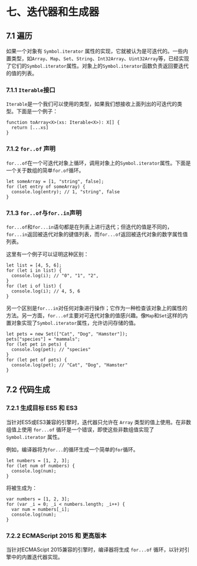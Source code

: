 # 七、迭代器和生成器

## 7.1 遍历

如果一个对象有 `Symbol.iterator` 属性的实现，它就被认为是可迭代的。一些内置类型，如`Array`、`Map`、`Set`、`String`、`Int32Array`、`Uint32Array`等，已经实现了它们的`Symbol.iterator`属性。对象上的`Symbol.iterator`函数负责返回要迭代的值的列表。

### 7.1.1 `Iterable`接口

`Iterable`是一个我们可以使用的类型，如果我们想接收上面列出的可迭代的类型。下面是一个例子：

```tsx
function toArray<X>(xs: Iterable<X>): X[] {
  return [...xs]
}
```

### 7.1.2 `for..of` 声明

`for...of`在一个可迭代对象上循环，调用对象上的`Symbol.iterator`属性。下面是一个关于数组的简单`for.of`循环。

```tsx
let someArray = [1, "string", false];
for (let entry of someArray) {
  console.log(entry); // 1, "string", false
}
```

### 7.1.3 `for..of`与`for..in`声明

`for...of`和`for...in`语句都是在列表上进行迭代；但迭代的值是不同的，`for...in`返回被迭代对象的键值列表，而`for...of`返回被迭代对象的数字属性值列表。

这里有一个例子可以证明这种区别：

```tsx
let list = [4, 5, 6];
for (let i in list) {
  console.log(i); // "0", "1", "2",
}
for (let i of list) {
  console.log(i); // 4, 5, 6
}
```

另一个区别是`for...in`对任何对象进行操作；它作为一种检查该对象上的属性的方法。另一方面，`for...of`主要对可迭代对象的值感兴趣。像`Map`和`Set`这样的内置对象实现了`Symbol.iterator`属性，允许访问存储的值。

```tsx
let pets = new Set(["Cat", "Dog", "Hamster"]);
pets["species"] = "mammals";
for (let pet in pets) {
  console.log(pet); // "species"
}
for (let pet of pets) {
  console.log(pet); // "Cat", "Dog", "Hamster"
}
```

## 7.2 代码生成

### 7.2.1 生成目标 ES5 和 ES3

当针对ES5或ES3兼容的引擎时，迭代器只允许在 `Array` 类型的值上使用。在非数组值上使用 `for...of` 循环是一个错误，即使这些非数组值实现了 `Symbol.iterator` 属性。

例如，编译器将为`for...`的循环生成一个简单的`for`循环。

```tsx
let numbers = [1, 2, 3];
for (let num of numbers) {
  console.log(num);
}
```

将被生成为：

```tsx
var numbers = [1, 2, 3];
for (var _i = 0; _i < numbers.length; _i++) {
  var num = numbers[_i];
  console.log(num);
}
```

### 7.2.2 ECMAScript 2015 和 更高版本

当针对ECMAScipt 2015兼容的引擎时，编译器将生成 `for...of` 循环，以针对引擎中的内置迭代器实现。

